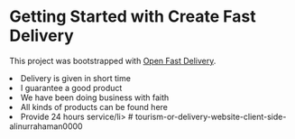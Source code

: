# Getting Started with Create Fast Delivery

This project was bootstrapped with [Open Fast Delivery](https://assingment-11.firebaseapp.com/).

<li>Delivery is given in short time</li>
<li>I guarantee a good product</li>
<li>We have been doing business with faith</li>
<li>All kinds of products can be found here</li>
<li>Provide 24 hours service/li>
# tourism-or-delivery-website-client-side-alinurrahaman0000
